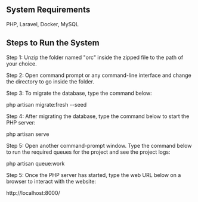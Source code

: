## System Requirements
PHP, Laravel, Docker, MySQL

## Steps to Run the System

Step 1: Unzip the folder named "orc" inside the zipped file to the path of your choice.

Step 2: Open command prompt or any command-line interface and change the directory to go inside the folder.

Step 3: To migrate the database, type the command below: 

php artisan migrate:fresh --seed

Step 4: After migrating the database, type the command below to start the PHP server:

php artisan serve

Step 5: Open another command-prompt window. Type the command below to run the required queues for the project and see the project logs:

php artisan queue:work

Step 5: Once the PHP server has started, type the web URL below on a browser to interact with the website:

http://localhost:8000/
